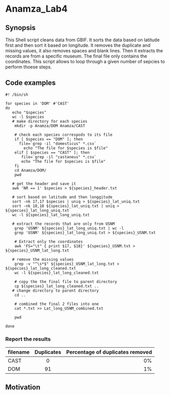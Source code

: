 Anamza_Lab4
=========== 

## Synopsis 
This Shell script cleans data from GBIF. It sorts the data based on latitude first and then sort it based on longitude. It removes the duplicate and missing values, it also removes spaces and blank lines. Then it extracts the records are from a specific museum. The final file only contains the coordinates. This script allows to loop through a given number of sepcies to perform thoese steps. 

## Code examples 

```Shell
#! /bin/sh

for species in 'DOM' #'CAST'
do
   echo "$species"
   wc -l $species
   # make directory for each species 
    mkdir -p Anamza/DOM Anamza/CAST
    
    # check each species correspods to its file 
    if [ $species == "DOM" ]; then
      file=`grep -il "domesticus" *.csv`
        echo "The file for $species is $file"
    elif [ $species == "CAST" ]; then
       file=`grep -il "castaneus" *.csv`
       echo "The file for $species is $file"
    fi
    cd Anamza/DOM/
    pwd

   # get the header and save it  
   awk 'NR == 1' $species > ${species}_header.txt
   
   # sort based on latitude and then longgitude
   sort -nk 17,17 $species | uniq > ${species}_lat_uniq.txt
   sort -nk 18,18 ${species}_lat_uniq.txt | uniq > ${species}_lat_long_uniq.txt
   wc -l ${species}_lat_long_uniq.txt

   # extract the records that are only from USNM 
    grep 'USNM' ${species}_lat_long_uniq.txt | wc -l
    grep 'USNM' ${species}_lat_long_uniq.txt > ${species}_USNM.txt

    # Extract only the coordinates 
    awk 'FS="\t" { print $17, $18}' ${species}_USNM.txt > ${species}_USNM_lat_long.txt

   # remove the missing values
    grep -v "^\s*$" ${species}_USNM_lat_long.txt > ${species}_lat_long_cleaned.txt
    wc -l ${species}_lat_long_cleaned.txt

    # copy the the final file to parent directory 
    cp ${species}_lat_long_cleaned.txt ..
   # change directory to parent directory 
    cd ..

    # combined the final 2 files into one 
    cat *.txt >> Lat_long_USNM_combined.txt
    
    pwd
 
done

```

### Report the results

|filename|Duplicates|Percentage of duplicates removed| 
|:-------|:-------:|---------:|
|CAST|0|0%|
|DOM|91|1%|


## Motivation

